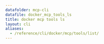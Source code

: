 ```yaml
---
datafolder: mcp-cli
datafile: docker_mcp_tools_ls
title: docker mcp tools ls
layout: cli
aliases:
  - /reference/cli/docker/mcp/tools/list/
---
```


<!--
This page is automatically generated from Docker's source code. If you want to
suggest a change to the text that appears here, open a ticket or pull request
in the source repository on GitHub:

https://github.com/docker/mcp-gateway
-->

